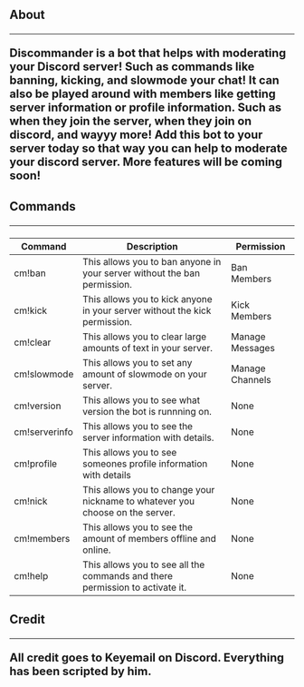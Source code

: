 <h2>About
<hr>

<p style="font-size:20px;">Discommander is a bot that helps with moderating your Discord server! Such as commands like banning, kicking, and slowmode your chat! It can also be played around with members like getting server information or profile information. Such as when they join the server, when they join on discord, and wayyy more! Add this bot to your server today so that way you can help to moderate your discord server. More features will be coming soon!

<h2>Commands
<hr>

Command | Description | Permission
----------------- | -------------------- | ------------------
cm!ban | This allows you to ban anyone in your server without the ban permission. | Ban Members
cm!kick | This allows you to kick  anyone in your server without the kick permission. | Kick Members
cm!clear | This allows you to clear large amounts of text in your server. | Manage Messages
cm!slowmode | This allows you to set any amount of slowmode on your server. | Manage Channels
cm!version | This allows you to see what version the bot is runnning on. | None
cm!serverinfo | This allows you to see the server information with details. | None
cm!profile | This allows you to see someones profile information with details | None
cm!nick | This allows you to change your nickname to whatever you choose on the server. | None
cm!members | This allows you to see the amount of members offline and online. | None
cm!help | This allows you to see all the commands and there permission to activate it. | None
  
<h2>Credit
<hr>

<p style="font-size:20px;">All credit goes to Keyemail on Discord. Everything has been scripted by him.
